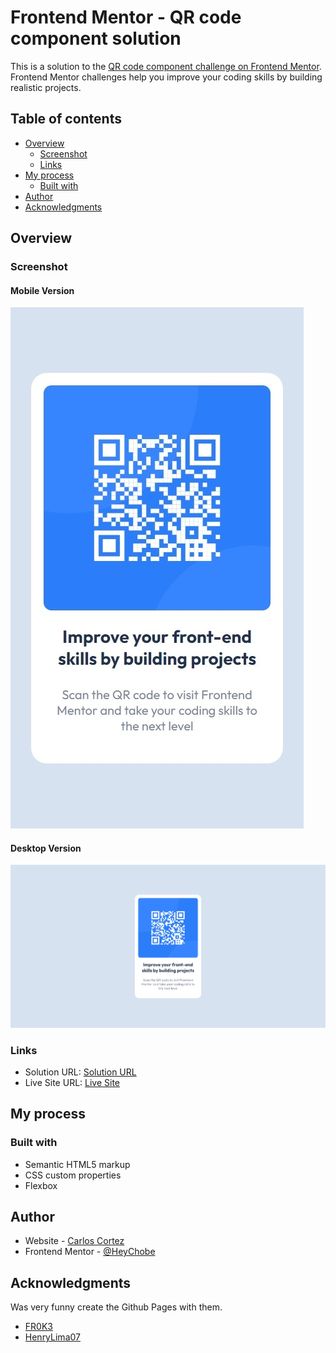 # Frontend Mentor - QR code component solution

This is a solution to the [QR code component challenge on Frontend Mentor](https://www.frontendmentor.io/challenges/qr-code-component-iux_sIO_H). Frontend Mentor challenges help you improve your coding skills by building realistic projects. 

## Table of contents

- [Overview](#overview)
  - [Screenshot](#screenshot)
  - [Links](#links)
- [My process](#my-process)
  - [Built with](#built-with)
- [Author](#author)
- [Acknowledgments](#acknowledgments)

## Overview

### Screenshot

#### Mobile Version
![Mobile](./images/ss_mobile.jpeg)

#### Desktop Version
![Desktop](./images/ss_desktop.jpeg)

### Links

- Solution URL: [Solution URL](https://www.frontendmentor.io/solutions/frontend-mentor-qr-code-component-ctAsQ2ScWy)
- Live Site URL: [Live Site](https://heychobe.github.io/frotend-metors-exercises/qr-code-component-main/index.html)

## My process

### Built with

- Semantic HTML5 markup
- CSS custom properties
- Flexbox
 
## Author

- Website - [Carlos Cortez](https://portfolio-heychobe.vercel.app/)
- Frontend Mentor - [@HeyChobe](https://www.frontendmentor.io/profile/HeyChobe)

## Acknowledgments
Was very funny create the Github Pages with them.

- [FR0K3](https://github.com/FR0K3)
- [HenryLima07](https://github.com/HenryLima07)
